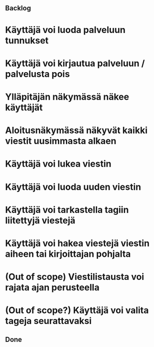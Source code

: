## Backlog



# Käyttäjä voi luoda palveluun tunnukset

# Käyttäjä voi kirjautua palveluun / palvelusta pois

# Ylläpitäjän näkymässä näkee käyttäjät

# Aloitusnäkymässä näkyvät kaikki viestit uusimmasta alkaen

# Käyttäjä voi lukea viestin

# Käyttäjä voi luoda uuden viestin

# Käyttäjä voi tarkastella tagiin liitettyjä viestejä


# Käyttäjä voi hakea viestejä viestin aiheen tai kirjoittajan pohjalta

# (Out of scope) Viestilistausta voi rajata ajan perusteella

# (Out of scope?) Käyttäjä voi valita tageja seurattavaksi



## Done